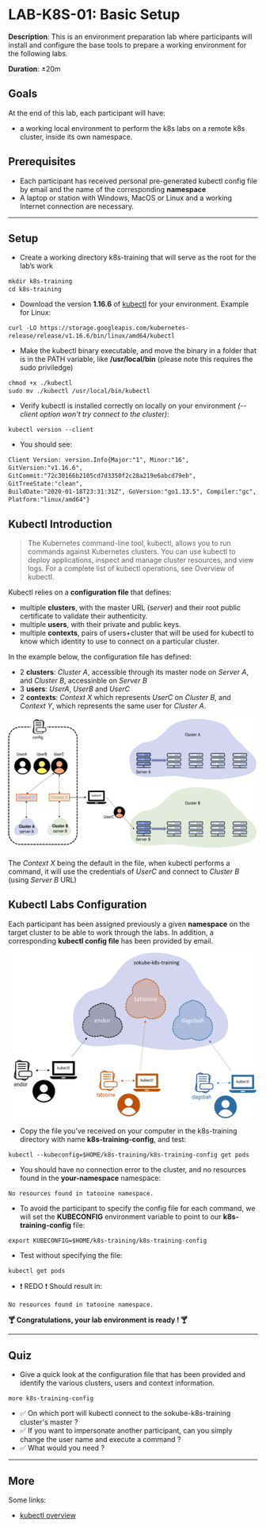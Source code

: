 # LAB-K8S-01: Basic Setup

**Description**: This is an environment preparation lab where participants will install and configure the base tools to prepare a working environment for the following labs.

**Duration**: ±20m

## Goals
At the end of this lab, each participant will have:
- a working local environment to perform the k8s labs on a remote k8s cluster, inside its own namespace.

## Prerequisites

- Each participant has received personal pre-generated kubectl config file by email and the name of the corresponding **namespace**
- A laptop or station with Windows, MacOS or Linux and a working Internet connection are necessary.

----

## Setup

- Create a working directory k8s-training that will serve as the root for the lab’s work

``` shell
mkdir k8s-training
cd k8s-training
```

- Download the version **1.16.6** of [kubectl](https://kubernetes.io/docs/tasks/tools/install-kubectl/#install-kubectl-on-linux) for your environment. Example for Linux:

``` shell
curl -LO https://storage.googleapis.com/kubernetes-release/release/v1.16.6/bin/linux/amd64/kubectl
```

- Make the kubectl binary executable, and move the binary in a folder that is in the PATH variable, like **/usr/local/bin** (please note this requires the sudo priviledge)

``` shell
chmod +x ./kubectl
sudo mv ./kubectl /usr/local/bin/kubectl
```

- Verify kubectl is installed correctly on locally on your environment *(--client option won't try connect to the cluster)*:

``` shell
kubectl version --client
```
- You should see:

``` shell
Client Version: version.Info{Major:"1", Minor:"16", GitVersion:"v1.16.6",
GitCommit:"72c30166b2105cd7d3350f2c28a219e6abcd79eb", GitTreeState:"clean",
BuildDate:"2020-01-18T23:31:31Z", GoVersion:"go1.13.5", Compiler:"gc",
Platform:"linux/amd64"}
``` 

## Kubectl Introduction

> The Kubernetes command-line tool, kubectl, allows you to run commands against Kubernetes clusters. You can use kubectl to deploy applications, inspect and manage cluster resources, and view logs. For a complete list of kubectl operations, see Overview of kubectl.

Kubectl relies on a **configuration file** that defines:
- multiple **clusters**, with the master URL (*server*) and their root public certificate to validate their authenticity. 
- multiple **users**, with their private and public keys. 
- multiple **contexts**, pairs of users+cluster that will be used for kubectl to know which identity to use to connect on a particular cluster. 

In the example below, the configuration file has defined:
- 2 **clusters**: *Cluster A*, accessible through its master node on *Server A*, and *Cluster B*, accessinble on *Server B*
- 3 **users**: *UserA*, *UserB* and *UserC*
- 2 **contexts**: *Context X* which represents *UserC* on *Cluster B*, and *Context Y*, which represents the same user for *Cluster A*.

![Overview](./img/kubectl-config.png)

The *Context X* being the default in the file, when kubectl performs a command, it will use the credentials of *UserC* and connect to *Cluster B* (using *Server B* URL)


## Kubectl Labs Configuration
Each participant has been assigned previously a given **namespace** on the target cluster to be able to work through the labs. In addition, a corresponding **kubectl config file** has been provided by email.

![Overview](./img/overview-setup.png)

- Copy the file you’ve received on your computer in the k8s-training directory with name **k8s-training-config**, and test:

``` shell
kubectl --kubeconfig=$HOME/k8s-training/k8s-training-config get pods
```

- You should have no connection error to the cluster, and no resources found in the **your-namespace** namespace:

``` shell
No resources found in tatooine namespace.
```

- To avoid the participant to specify the config file for each command, we will set the **KUBECONFIG** environment variable to point to our **k8s-training-config** file:

``` shell
export KUBECONFIG=$HOME/k8s-training/k8s-training-config
```

- Test without specifying the file:

``` shell
kubectl get pods
```

- :heavy_exclamation_mark: REDO :heavy_exclamation_mark: Should result in:

``` shell
No resources found in tatooine namespace.
```

**:cocktail: Congratulations, your lab environment is ready ! :cocktail:**

---

## Quiz

- Give a quick look at the configuration file that has been provided and identify the various clusters, users and context information.
``` shell
more k8s-training-config
```

- :white_check_mark: On which port will kubectl connect to the sokube-k8s-training cluster's master ?
- :white_check_mark: If you want to impersonate another participant, can you simply change the user name and execute a command ?
- :white_check_mark: What would you need ?

---

## More

Some links:
- [kubectl overview](https://kubernetes.io/docs/reference/kubectl/overview/)

